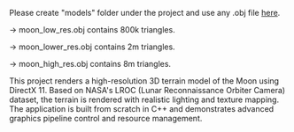 Please create "models" folder under the project and use any .obj file [here](https://drive.google.com/drive/folders/1M6yg5lg8NMoBVHMoMTCNr2iAxhWPc1yZ?usp=sharing). 

->  moon_low_res.obj contains 800k triangles.

->  moon_lower_res.obj contains 2m triangles.

->  moon_high_res.obj contains 8m triangles.

This project renders a high-resolution 3D terrain model of the Moon using DirectX 11. Based on NASA's LROC (Lunar Reconnaissance Orbiter Camera) dataset, the terrain is rendered with realistic lighting and texture mapping. The application is built from scratch in C++ and demonstrates advanced graphics pipeline control and resource management.
